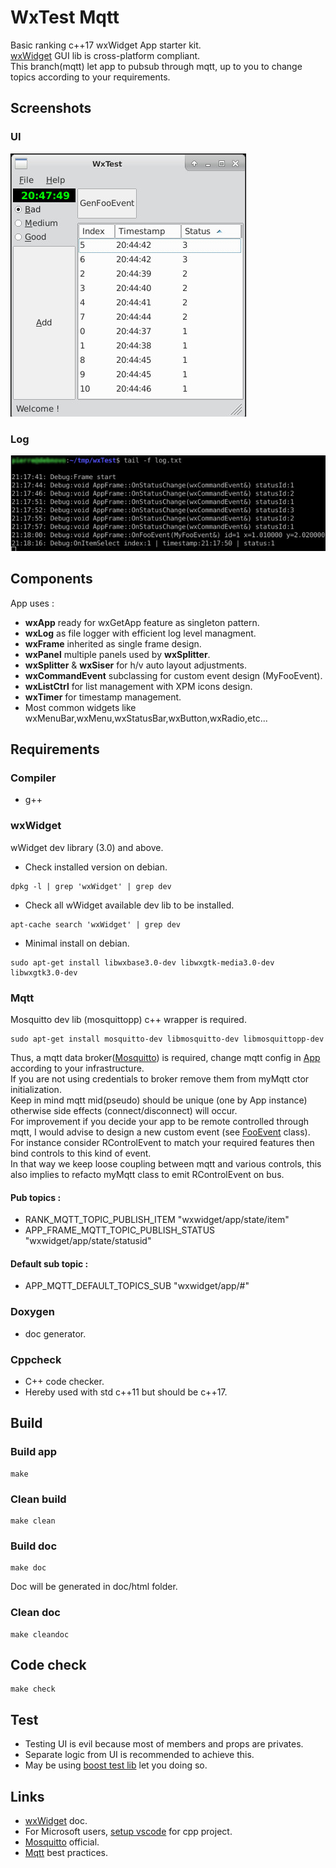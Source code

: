 # WxTest Mqtt

Basic ranking c++17 wxWidget App starter kit.  
[wxWidget](https://www.wxwidgets.org/) GUI lib is cross-platform compliant.  
This branch(mqtt) let app to pubsub through mqtt, up to you to change topics according to your requirements.  

## Screenshots

### UI
![ui](doc/assets/img/screenshot_ui.jpg)

### Log
![log](doc/assets/img/screenshot_log.jpg)

## Components

App uses :

* **wxApp** ready for wxGetApp feature as singleton pattern.
* **wxLog** as file logger with efficient log level managment.
* **wxFrame** inherited as single frame design.
* **wxPanel** multiple panels used by **wxSplitter**.
* **wxSplitter** & **wxSiser** for h/v auto layout adjustments.
* **wxCommandEvent** subclassing for custom event design (MyFooEvent).
* **wxListCtrl** for list management with XPM icons design.
* **wxTimer** for timestamp management.
* Most common widgets like wxMenuBar,wxMenu,wxStatusBar,wxButton,wxRadio,etc... 

## Requirements

### Compiler
* g++

### wxWidget
wWidget dev library (3.0) and above.
* Check installed version on debian.

```
dpkg -l | grep 'wxWidget' | grep dev
```

* Check all wWidget available dev lib to be installed.

```
apt-cache search 'wxWidget' | grep dev
```

* Minimal install on debian.

```
sudo apt-get install libwxbase3.0-dev libwxgtk-media3.0-dev libwxgtk3.0-dev  
```

### Mqtt

Mosquitto dev lib (mosquittopp) c++ wrapper is required.

```
sudo apt-get install mosquitto-dev libmosquitto-dev libmosquittopp-dev
```

Thus, a mqtt data broker([Mosquitto](https://mosquitto.org)) is required, change mqtt config in [App](include/app.h) according to your infrastructure.  
If you are not using credentials to broker remove them from myMqtt ctor initialization.  
Keep in mind mqtt mid(pseudo) should be unique (one by App instance) otherwise side effects (connect/disconnect) will occur.  
For improvement if you decide your app to be remote controlled through mqtt, I would advise to design a new custom event (see [FooEvent](include/fooevent.h) class).  
For instance consider RControlEvent to match your required features then bind controls to this kind of event.   
In that way we keep loose coupling between mqtt and various controls, this also implies to refacto myMqtt class to emit RControlEvent on bus.

#### Pub topics :

* RANK_MQTT_TOPIC_PUBLISH_ITEM "wxwidget/app/state/item"
* APP_FRAME_MQTT_TOPIC_PUBLISH_STATUS "wxwidget/app/state/statusid"

#### Default sub topic :

* APP_MQTT_DEFAULT_TOPICS_SUB "wxwidget/app/#"

### Doxygen 
* doc generator.

### Cppcheck 
* C++ code checker.  
* Hereby used with std c++11 but should be c++17.  

## Build

### Build app

```
make
```

### Clean build

```
make clean
```

### Build doc

```
make doc
```
Doc will be generated in doc/html folder.

### Clean doc

```
make cleandoc
```

## Code check

```
make check
```

## Test

* Testing UI is evil because most of members and props are privates.
* Separate logic from UI is recommended to achieve this.
* May be using [boost test lib](https://www.boost.org/doc/libs/1_52_0/libs/test/doc/html/index.html) let you doing so.

## Links

* [wxWidget](https://docs.wxwidgets.org/3.0/) doc.
* For Microsoft users, [setup vscode](https://stackoverflow.com/questions/30269449/how-do-i-set-up-visual-studio-code-to-compile-c-code) for cpp project.
* [Mosquitto](https://mosquitto.org/) official.
* [Mqtt](https://www.hivemq.com/blog/mqtt-essentials-part-5-mqtt-topics-best-practices/) best practices.
